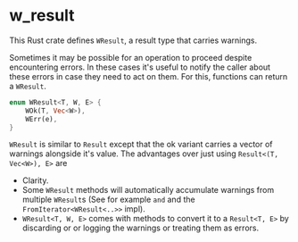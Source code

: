 # w_result

This Rust crate defines `WResult`, a result type that carries warnings.

Sometimes it may be possible for an operation to proceed despite encountering
errors. In these cases it's useful to notify the caller about these errors in
case they need to act on them. For this, functions can return a `WResult`.

```rust
enum WResult<T, W, E> {
    WOk(T, Vec<W>),
    WErr(e),
}
```

`WResult` is similar to `Result` except that the ok variant carries a vector of
warnings alongside it's value. The advantages over just using
`Result<(T, Vec<W>), E>` are
 * Clarity.
 * Some `WResult` methods will automatically accumulate warnings from multiple
   `WResult`s (See for example `and` and the `FromIterator<WResult<..>>` impl).
 * `WResult<T, W, E>` comes with methods to convert it to a `Result<T, E>` by
   discarding or or logging the warnings or treating them as errors.

